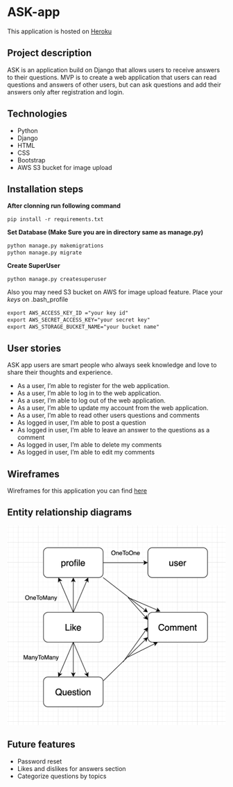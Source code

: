 # ASK-app

This application is hosted on [Heroku](https://djangoaskapp.herokuapp.com/) 


## Project description

ASK is an application build on Django that allows users to receive answers to their questions. MVP is to create a web application that users can read questions and answers of other users, but can ask questions and add their answers only after registration and login.


## Technologies

- Python
- Django
- HTML
- CSS
- Bootstrap
- AWS S3 bucket for image upload

## Installation steps

**After clonning run following command**
```
pip install -r requirements.txt
```

**Set Database (Make Sure you are in directory same as manage.py)**
```
python manage.py makemigrations
python manage.py migrate
```

**Create SuperUser**
```
python manage.py createsuperuser
```

Also you may need S3 bucket on AWS for image upload feature. 
Place your *keys* on .bash_profile
```
export AWS_ACCESS_KEY_ID ="your key id"
export AWS_SECRET_ACCESS_KEY="your secret key"
export AWS_STORAGE_BUCKET_NAME="your bucket name"
```

## User stories

ASK app users are smart people who always seek knowledge and love to share their thoughts and experience. 

- As a user, I’m able to register for the web application.
- As a user, I’m able to log in to the web application.
- As a user, I’m able to log out of the web application.
- As a user, I’m able to update my account from the web application.
- As a user, I’m able to read other users questions and comments
- As logged in user, I’m able to post a question
- As logged in user, I’m able to leave an answer to the questions as a comment
- As logged in user, I’m able to delete my comments
- As logged in user, I’m able to edit my comments

## Wireframes

Wireframes for this application you can find [here](https://xd.adobe.com/view/b66643d1-23e2-4097-8766-f687c2cd3acd-e335/)

## Entity relationship diagrams

![Entity relationship diagrams](img/ERD.png)

## Future features

- Password reset
- Likes and dislikes for answers section
- Categorize questions by topics
